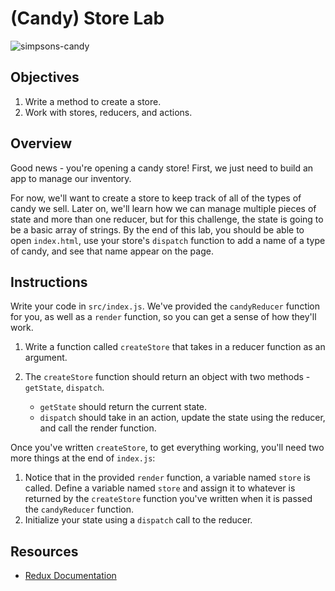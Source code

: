 # (Candy) Store Lab

![simpsons-candy](https://media.giphy.com/media/xT5LMwcxObBBA31D8c/giphy.gif)

## Objectives

1. Write a method to create a store.
2. Work with stores, reducers, and actions.

## Overview

Good news - you're opening a candy store! First, we just need to build an app to
manage our inventory.

For now, we'll want to create a store to keep track of all of the types of candy
we sell. Later on, we'll learn how we can manage multiple pieces of state and more than one reducer, but for this challenge, the state is going to
be a basic array of strings. By the end of this lab, you should be able to open `index.html`, use your store's `dispatch` function to add a
name of a type of candy, and see that name appear on the page.

## Instructions

Write your code in `src/index.js`. We've provided the `candyReducer` function for you, as
well as a `render` function, so you can get a sense of how they'll work.

1. Write a function called `createStore` that takes in a
   reducer function as an argument.
   
2. The `createStore` function should return an object with two methods -
   `getState`, `dispatch`.

    * `getState` should return the current state.
    * `dispatch` should take in an action, update the state using the reducer, and call the render function.

Once you've written `createStore`, to get everything working, you'll need two more things at the end of `index.js`:

1. Notice that in the provided `render` function, a variable named `store` is
   called. Define a variable named `store` and assign it to whatever is returned
   by the `createStore` function you've written when it is passed
   the `candyReducer` function.
2. Initialize your state using a `dispatch` call to the reducer.

## Resources

* [Redux Documentation](http://redux.js.org/docs/basics/Store.html)
